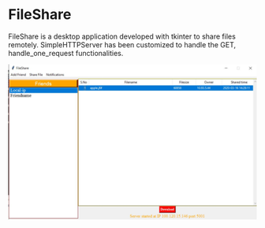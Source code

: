 # FileShare

FileShare is a desktop application developed with tkinter to share files remotely.
SimpleHTTPServer has been customized to handle the GET, handle_one_request functionalities.

![FileShareLOGO](fileshare-demo1.JPG)
